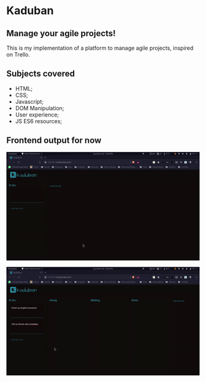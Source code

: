 # Kaduban
## Manage your agile projects!
This is my implementation of a platform to manage agile projects, inspired on Trello.

## Subjects covered
* HTML;
* CSS;
* Javascript;
* DOM Manipulation;
* User experience;
* JS ES6 resources;

## Frontend output for now

![Output 1](https://github.com/carloscarrinho/kaduban/blob/master/assets/kaduban_output_1.gif)

![Output 2](https://github.com/carloscarrinho/kaduban/blob/master/assets/kaduban_output_2.gif)

